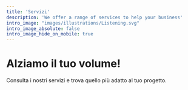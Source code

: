 ```yaml
---
title: 'Servizi'
description: 'We offer a range of services to help your business'
intro_image: "images/illustrations/Listening.svg"
intro_image_absolute: false
intro_image_hide_on_mobile: true
---
```


# Alziamo il tuo volume!

Consulta i nostri servizi e trova quello più adatto al tuo progetto. 
